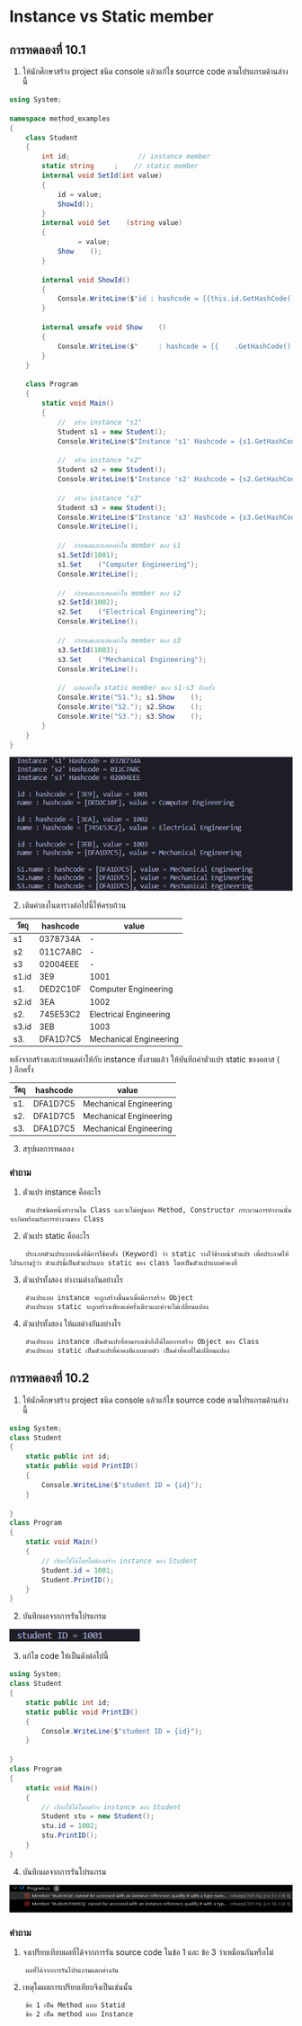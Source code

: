 # Instance vs Static member #

##  การทดลองที่ 10.1 ##

1. ให้นักศึกษาสร้าง project ชนิด console แล้วแก้ไข  sourrce code ตามโปรแกรมด้านล่างนี้


```cs
using System;

namespace method_examples
{
    class Student
    {
        int id;                 // instance member
        static string     ;    // static member
        internal void SetId(int value)
        {
            id = value;
            ShowId();    
        }
        internal void Set    (string value)
        {
                 = value;
            Show    ();
        }

        internal void ShowId()
        {
            Console.WriteLine($"id : hashcode = [{this.id.GetHashCode():X}], value = {id}");
        }

        internal unsafe void Show    ()
        {
            Console.WriteLine($"     : hashcode = [{    .GetHashCode():X}], value = {    }");
        }
    }

    class Program
    {
        static void Main()
        {
            //  สร้าง instance "s1"
            Student s1 = new Student();
            Console.WriteLine($"Instance 's1' Hashcode = {s1.GetHashCode():X8}");

            //  สร้าง instance "s2"
            Student s2 = new Student();
            Console.WriteLine($"Instance 's2' Hashcode = {s2.GetHashCode():X8}");

            //  สร้าง instance "s3"
            Student s3 = new Student();
            Console.WriteLine($"Instance 's3' Hashcode = {s3.GetHashCode():X8}");
            Console.WriteLine();

            //  กำหนดและแสดงค่าใน member ของ s1
            s1.SetId(1001);
            s1.Set    ("Computer Engineering");
            Console.WriteLine();

            //  กำหนดและแสดงค่าใน member ของ s2
            s2.SetId(1002);
            s2.Set    ("Electrical Engineering");
            Console.WriteLine();

            //  กำหนดและแสดงค่าใน member ของ s3
            s3.SetId(1003);
            s3.Set    ("Mechanical Engineering");
            Console.WriteLine();

            //  แสดงค่าใน static member ของ s1-s3 อีกครั้ง
            Console.Write("S1."); s1.Show    ();
            Console.Write("S2."); s2.Show    ();
            Console.Write("S3."); s3.Show    ();
        }
    }
}

```

![Instance](./im/Instance.png)

2. เติมค่าลงในตารางต่อไปนี้ให้ครบถ้วน


|   วัตถุ    | hashcode| value|
|----------|---------|------|
| s1       |0378734A         | -    |
| s2       |011C7A8C         | -    |
| s3       |02004EEE         | -    |
| s1.id    |3E9         |1001      |
| s1.     |DED2C10F         |Computer Engineering      |
| s2.id    |3EA         |	1002      |
| s2.     |745E53C2         |Electrical Engineering      |
| s3.id    |3EB         |1003      |
| s3.     |DFA1D7C5         |Mechanical Engineering      |

หลังจากสร้างและกำหนดค่าให้กับ instance ทั้งสามแล้ว ให้บันทึกค่าตัวแปร static ของคลาส (`    `) อีกครั้ง

|   วัตถุ    | hashcode| value|
|----------|---------|------|
| s1.     |DFA1D7C5          |Mechanical Engineering      |
| s2.     |DFA1D7C5          |Mechanical Engineering      |
| s3.     |DFA1D7C5          |Mechanical Engineering      |


3. สรุปผลการทดลอง

### คำถาม ###
1. ตัวแปร instance คืออะไร

```
    ตัวแปรชนิดหนึ่งทำงานใน Class และจะไม่อยู่นอก Method, Constructor กระบวนการทำงานนั้นจะเกิดพร้อมกับการทำงานของ Class 
```

2. ตัวแปร static คืออะไร

```
    ประเภทตัวแปรแบบหนึ่งที่มีการใช้คำสั่ง (Keyword) ว่า static วางไว้ข้างหน้าตัวแปร เพื่อประกาศให้โปรแกรมรู้ว่า ตัวแปรนี้เป็นตัวแปรแบบ static ของ class โดยเป็นตัวแปรแบบค่าคงที่
```

3. ตัวแปรทั้งสอง ทำงานต่างกันอย่างไร

```
    ตัวแปรแบบ instance จะถูกสร้างขึ้นมาเมื่อมีการสร้าง Object
    ตัวแปรแบบ static จะถูกสร้างเพียงแค่ครั้งเดียวและค่าจะไม่เปลี่ยนแปลง
```

4. ตัวแปรทั้งสอง ให้ผลต่างกันอย่างไร

```
    ตัวแปรแบบ instance เป็นตัวแปรที่สามารถเข้าถึงได้โดยการสร้าง Object ของ Class
    ตัวแปรแบบ static เป็นตัวแปรที่ค่าคงทีแบบตายตัว เป็นค่าที่คงที่ไม่เปลี่ยนแปลง
```


##  การทดลองที่ 10.2 ##

1. ให้นักศึกษาสร้าง project ชนิด console แล้วแก้ไข  sourrce code ตามโปรแกรมด้านล่างนี้

```cs
using System;
class Student
{
	static public int id;
	static public void PrintID()
	{
        Console.WriteLine($"student ID = {id}");
	}
	
}
class Program
{
	static void Main()
	{
		// เรียกใช้ได้โดยไม่ต้องสร้าง instance ของ Student
		Student.id = 1001;
		Student.PrintID();
	}
}
```

2. บันทึกผลจากการรันโปรแกรม

![Student](./im/Student.png)

3. แก้ไข code ให้เป็นดังต่อไปนี้

```cs
using System;
class Student
{
	static public int id;
	static public void PrintID()
	{
        Console.WriteLine($"student ID = {id}");
	}
	
}
class Program
{
	static void Main()
	{
		// เรียกใช้ได้โดยสร้าง instance ของ Student
		Student stu = new Student();
		stu.id = 1002;
		stu.PrintID();
	}
}
```
4. บันทึกผลจากการรันโปรแกรม

![error1](./im/error1.png)

###  คำถาม ### 
1. จงเปรียบเทียบผลที่ได้จากการรัน source code ในข้อ 1 และ ข้อ 3 ว่าเหมือนกันหรือไม่

```
    ผลที่ได้จากการรันโปรแกรมแตกต่างกัน
```
2. เหตุใดผลการเปรียบเทียบจึงเป็นเช่นนั้น

```
    ข้อ 1 เป็น Method แบบ Statid
    ข้อ 2 เป็น method แบบ Instance
```



